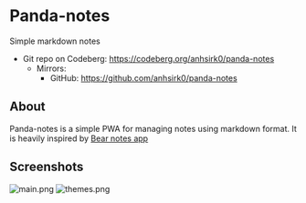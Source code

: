 # Panda-notes
Simple markdown notes

+ Git repo on Codeberg: <https://codeberg.org/anhsirk0/panda-notes>
  - Mirrors:
    + GitHub: <https://github.com/anhsirk0/panda-notes>

## About
Panda-notes is a simple PWA for managing notes using markdown format. It is heavily inspired by [Bear notes app](https://bear.app)

## Screenshots
![main.png](https://codeberg.org/anhsirk0/panda-notes/raw/branch/main/screenshots/main.png)
![themes.png](https://codeberg.org/anhsirk0/panda-notes/raw/branch/main/screenshots/themes.png)

